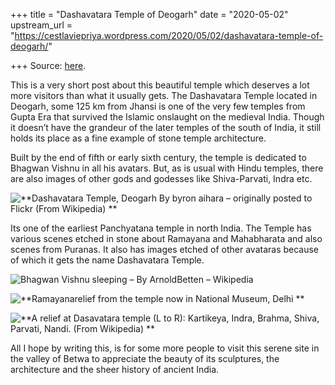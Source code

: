 +++
title = "Dashavatara Temple of Deogarh"
date = "2020-05-02"
upstream_url = "https://cestlaviepriya.wordpress.com/2020/05/02/dashavatara-temple-of-deogarh/"

+++
Source: [here](https://cestlaviepriya.wordpress.com/2020/05/02/dashavatara-temple-of-deogarh/).

This is a very short post about this beautiful temple which deserves a
lot more visitors than what it usually gets. The Dashavatara Temple
located in Deogarh, some 125 km from Jhansi is one of the very few
temples from Gupta Era that survived the Islamic onslaught on the
medieval India. Though it doesn’t have the grandeur of the later temples
of the south of India, it still holds its place as a fine example of
stone temple architecture.

Built by the end of fifth or early sixth century, the temple is
dedicated to Bhagwan Vishnu in all his avatars. But, as is usual with
Hindu temples, there are also images of other gods and godesses like
Shiva-Parvati, Indra etc.

![**Dashavatara Temple, Deogarh  
By byron aihara – originally posted to Flickr (From Wikipedia)  
**  
](https://cestlaviepriya.files.wordpress.com/2020/05/deogarh01.jpg?w=1024)

Its one of the earliest Panchyatana temple in north India. The Temple
has various scenes etched in stone about Ramayana and Mahabharata and
also scenes from Puranas. It also has images etched of other avataras
because of which it gets the name Dashavatara Temple.

![**Bhagwan Vishnu sleeping – By ArnoldBetten –
Wikipedia**](https://cestlaviepriya.files.wordpress.com/2020/05/deogarh_dasavatara-tempel_vishnu_1999_cropped.jpg?w=783)

![**Ramayanarelief from the temple now in National Museum, Delhi  
**  
](https://cestlaviepriya.files.wordpress.com/2020/05/lakshamana_cuts_surpanakas_nose.jpg?w=692)

![**A relief at Dasavatara temple (L to R): Kartikeya, Indra, Brahma,
Shiva, Parvati, Nandi. (From Wikipedia)  
**](https://cestlaviepriya.files.wordpress.com/2020/05/2717_uppertier.jpg?w=1024)

All I hope by writing this, is for some more people to visit this serene
site in the valley of Betwa to appreciate the beauty of its sculptures,
the architecture and the sheer history of ancient India.

